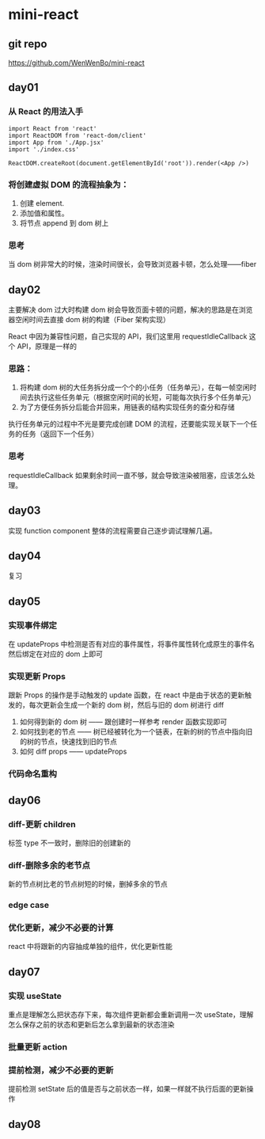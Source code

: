 # mini-react

## git repo

https://github.com/WenWenBo/mini-react

## day01

### 从 React 的用法入手

```
import React from 'react'
import ReactDOM from 'react-dom/client'
import App from './App.jsx'
import './index.css'

ReactDOM.createRoot(document.getElementById('root')).render(<App />)

```

### 将创建虚拟 DOM 的流程抽象为：

1. 创建 element.
2. 添加值和属性。
3. 将节点 append 到 dom 树上

### 思考

当 dom 树非常大的时候，渲染时间很长，会导致浏览器卡顿，怎么处理——fiber

## day02

主要解决 dom 过大时构建 dom 树会导致页面卡顿的问题，解决的思路是在浏览器空闲时间去直接 dom 树的构建（Fiber 架构实现）

React 中因为兼容性问题，自己实现的 API，我们这里用 requestIdleCallback 这个 API，原理是一样的

### 思路：

1. 将构建 dom 树的大任务拆分成一个个的小任务（任务单元），在每一帧空闲时间去执行这些任务单元（根据空闲时间的长短，可能每次执行多个任务单元）
2. 为了方便任务拆分后能合并回来，用链表的结构实现任务的查分和存储

执行任务单元的过程中不光是要完成创建 DOM 的流程，还要能实现关联下一个任务的任务（返回下一个任务）

### 思考

requestIdleCallback 如果剩余时间一直不够，就会导致渲染被阻塞，应该怎么处理。

## day03

实现 function component
整体的流程需要自己逐步调试理解几遍。

## day04

复习

## day05

### 实现事件绑定

在 updateProps 中检测是否有对应的事件属性，将事件属性转化成原生的事件名然后绑定在对应的 dom 上即可

### 实现更新 Props

跟新 Props 的操作是手动触发的 update 函数，在 react 中是由于状态的更新触发的，每次更新会生成一个新的 dom 树，然后与旧的 dom 树进行 diff

1. 如何得到新的 dom 树 —— 跟创建时一样参考 render 函数实现即可
2. 如何找到老的节点 —— 树已经被转化为一个链表，在新的树的节点中指向旧的树的节点，快速找到旧的节点
3. 如何 diff props —— updateProps

### 代码命名重构

## day06

### diff-更新 children

标签 type 不一致时，删除旧的创建新的

### diff-删除多余的老节点

新的节点树比老的节点树短的时候，删掉多余的节点

### edge case

### 优化更新，减少不必要的计算

react 中将跟新的内容抽成单独的组件，优化更新性能

## day07

### 实现 useState

重点是理解怎么把状态存下来，每次组件更新都会重新调用一次 useState，理解怎么保存之前的状态和更新后怎么拿到最新的状态渲染

### 批量更新 action

### 提前检测，减少不必要的更新

提前检测 setState 后的值是否与之前状态一样，如果一样就不执行后面的更新操作

## day08
